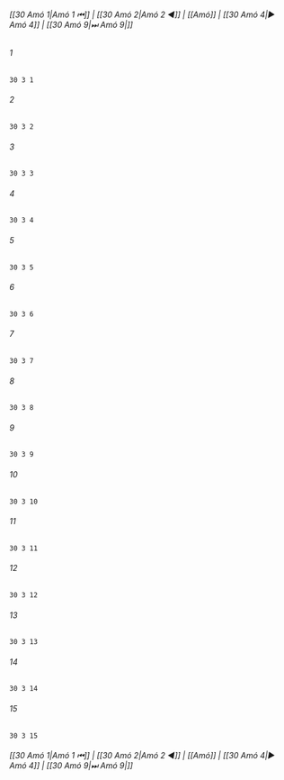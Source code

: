 
###### [[30 Amó 1|Amó 1 ⏮]] | [[30 Amó 2|Amó 2 ◀]] | [[Amó]] | [[30 Amó 4|▶ Amó 4]] | [[30 Amó 9|⏭ Amó 9|]]

###### 1
``` verse
30 3 1 
```
###### 2
``` verse
30 3 2 
```
###### 3
``` verse
30 3 3 
```
###### 4
``` verse
30 3 4 
```
###### 5
``` verse
30 3 5 
```
###### 6
``` verse
30 3 6 
```
###### 7
``` verse
30 3 7 
```
###### 8
``` verse
30 3 8 
```
###### 9
``` verse
30 3 9 
```
###### 10
``` verse
30 3 10 
```
###### 11
``` verse
30 3 11 
```
###### 12
``` verse
30 3 12 
```
###### 13
``` verse
30 3 13 
```
###### 14
``` verse
30 3 14 
```
###### 15
``` verse
30 3 15 
```

###### [[30 Amó 1|Amó 1 ⏮]] | [[30 Amó 2|Amó 2 ◀]] | [[Amó]] | [[30 Amó 4|▶ Amó 4]] | [[30 Amó 9|⏭ Amó 9|]]

